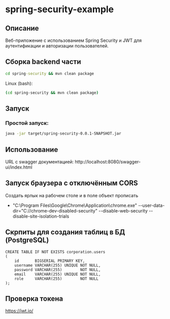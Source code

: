 # spring-security-example

## Описание

Веб-приложение с использованием Spring Security и JWT для аутентификации и авторизации пользователей.


## Сборка backend части

```cmd
cd spring-security && mvn clean package
```
Linux (bash):
```bash
(cd spring-security && mvn clean package)
```

## Запуск

### Простой запуск:
```bash
java -jar target/spring-security-0.0.1-SNAPSHOT.jar
```

## Использование

URL с swagger документацией: http://localhost:8080/swagger-ui/index.html

## Запуск браузера с отключённым CORS
Создать ярлык на рабочем столе и в поле объект прописать
- "C:\Program Files\Google\Chrome\Application\chrome.exe" --user-data-dir="C://chrome-dev-disabled-security" --disable-web-security --disable-site-isolation-trials


## Скрпиты для создания таблиц в БД (PostgreSQL)

```
CREATE TABLE IF NOT EXISTS corporation.users
(
    id       BIGSERIAL PRIMARY KEY,
    username VARCHAR(255) UNIQUE NOT NULL,
    password VARCHAR(255)        NOT NULL,
    email    VARCHAR(255) UNIQUE NOT NULL,
    role     VARCHAR(255)        NOT NULL
);
```

## Проверка токена

https://jwt.io/ 
